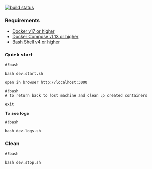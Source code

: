 [![build status](https://moiden.com/dmoiseenko/wen/badges/master/build.svg)](https://moiden.com/dmoiseenko/wen/commits/master)

### Requirements ###

* [Docker v17 or higher](https://www.docker.com/community-edition)
* [Docker Compose v1.13 or higher](https://docs.docker.com/compose/)
* [Bash Shell v4 or higher](https://www.gnu.org/software/bash/) 


### Quick start ###

```
#!bash

bash dev.start.sh
```

```
open in browser http://localhost:3000
```

```
#!bash
# to return back to host machine and clean up created containers

exit
```

**To see logs**

```
#!bash

bash dev.logs.sh
```

### Clean ###

```
#!bash

bash dev.stop.sh
```
